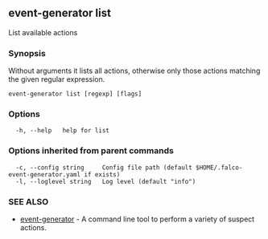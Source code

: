 ## event-generator list

List available actions

### Synopsis

Without arguments it lists all actions, otherwise only those actions matching the given regular expression.


```
event-generator list [regexp] [flags]
```

### Options

```
  -h, --help   help for list
```

### Options inherited from parent commands

```
  -c, --config string     Config file path (default $HOME/.falco-event-generator.yaml if exists)
  -l, --loglevel string   Log level (default "info")
```

### SEE ALSO

* [event-generator](event-generator.md)	 - A command line tool to perform a variety of suspect actions.

